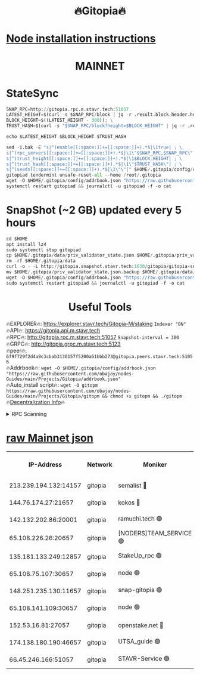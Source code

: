 <h1 align="center"> 🔥Gitopia🔥</h1>

[Node installation instructions](https://github.com/obajay/nodes-Guides/tree/main/Projects/Gitopia)
=

<h1 align="center"> MAINNET</h1>

# StateSync
```python
SNAP_RPC=http://gitopia.rpc.m.stavr.tech:51057
LATEST_HEIGHT=$(curl -s $SNAP_RPC/block | jq -r .result.block.header.height); \
BLOCK_HEIGHT=$((LATEST_HEIGHT - 300)); \
TRUST_HASH=$(curl -s "$SNAP_RPC/block?height=$BLOCK_HEIGHT" | jq -r .result.block_id.hash)

echo $LATEST_HEIGHT $BLOCK_HEIGHT $TRUST_HASH

sed -i.bak -E "s|^(enable[[:space:]]+=[[:space:]]+).*$|\1true| ; \
s|^(rpc_servers[[:space:]]+=[[:space:]]+).*$|\1\"$SNAP_RPC,$SNAP_RPC\"| ; \
s|^(trust_height[[:space:]]+=[[:space:]]+).*$|\1$BLOCK_HEIGHT| ; \
s|^(trust_hash[[:space:]]+=[[:space:]]+).*$|\1\"$TRUST_HASH\"| ; \
s|^(seeds[[:space:]]+=[[:space:]]+).*$|\1\"\"|" $HOME/.gitopia/config/config.toml
gitopiad tendermint unsafe-reset-all --home /root/.gitopia
wget -O $HOME/.gitopia/config/addrbook.json "https://raw.githubusercontent.com/obajay/nodes-Guides/main/Projects/Gitopia/addrbook.json"
systemctl restart gitopiad && journalctl -u gitopiad -f -o cat
```
# SnapShot (~2 GB) updated every 5 hours
```python
cd $HOME
apt install lz4
sudo systemctl stop gitopiad
cp $HOME/.gitopia/data/priv_validator_state.json $HOME/.gitopia/priv_validator_state.json.backup
rm -rf $HOME/.gitopia/data
curl -o - -L http://gitopia.snapshot.stavr.tech:1030/gitopia/gitopia-snap.tar.lz4 | lz4 -c -d - | tar -x -C $HOME/.gitopia --strip-components 2
mv $HOME/.gitopia/priv_validator_state.json.backup $HOME/.gitopia/data/priv_validator_state.json
wget -O $HOME/.gitopia/config/addrbook.json "https://raw.githubusercontent.com/obajay/nodes-Guides/main/Projects/Gitopia/addrbook.json"
sudo systemctl restart gitopiad && journalctl -u gitopiad -f -o cat
```
 <h1 align="center"> Useful Tools</h1>

🔥EXPLORER🔥:      https://explorer.stavr.tech/Gitopia-M/staking  `Indexer "ON"` \
🔥API🔥: 			 		 https://gitopia.api.m.stavr.tech \
🔥RPC🔥:           http://gitopia.rpc.m.stavr.tech:51057              `Snapshot-interval = 300` \
🔥GRPC🔥:          http://gitopia.grpc.m.stavr.tech:5123 \
🔥peer🔥:					 `6f9f729f2d4a9c3cbab3130157f5200a61bbb273@gitopia.peers.stavr.tech:51056` \
🔥Addrbook🔥:    ```wget -O $HOME/.gitopia/config/addrbook.json "https://raw.githubusercontent.com/obajay/nodes-Guides/main/Projects/Gitopia/addrbook.json"``` \
🔥Auto_install script🔥: ```wget -O gitopm https://raw.githubusercontent.com/obajay/nodes-Guides/main/Projects/Gitopia/gitopm && chmod +x gitopm && ./gitopm``` \
🔥[Decentralization Info](https://github.com/obajay/StateSync-snapshots/tree/main/Projects/Gitopia/Decentralization)🔥

<details>
<summary>RPC Scanning</summary>

<h2 align="center"> We scan nodes in real time every 4 hours. And we provide the final result of RPC endpoints.
We cannot influence the operation of these nodes in any way. </h2>


```python
If Voting Power is higher than 0 --> then the Node is a validator of the network and may be subject to attack and be a potential threat to the chain.
```
```python
We marked such validators with a red symbol
```

</details>

[raw Mainnet json](https://rpc-check.gitopm.stavr.tech/gitopm/rpc-gitopm-result.json)
=

<table><tr><th>IP-Address</th><th>Network</th><th>Moniker</th><th>Latest Block Height</th><th>Earliest Block Height</th><th>Catching Up</th><th>Tx Index</th><th>Voting Power</th><th>Scan Time</th></tr><tr><td>213.239.194.132:14157</td><td>gitopia</td><td>semalist 🔴</td><td>11690059</td><td>6071990</td><td>False</td><td>off</td><td>430764</td><td>2024-01-04T03:47:15.478349821UTC</td></tr><tr><td>144.76.174.27:21657</td><td>gitopia</td><td>kokos 🔴</td><td>11690068</td><td>6071990</td><td>False</td><td>off</td><td>936374</td><td>2024-01-04T03:47:29.423624031UTC</td></tr><tr><td>142.132.202.86:20001</td><td>gitopia</td><td>ramuchi.tech 🟢</td><td>11690065</td><td>6548337</td><td>False</td><td>on</td><td>0</td><td>2024-01-04T03:47:24.662258911UTC</td></tr><tr><td>65.108.226.26:20657</td><td>gitopia</td><td>[NODERS]TEAM_SERVICE 🟢</td><td>11690079</td><td>6846001</td><td>False</td><td>on</td><td>0</td><td>2024-01-04T03:47:46.572780781UTC</td></tr><tr><td>135.181.133.249:12857</td><td>gitopia</td><td>StakeUp_rpc 🟢</td><td>11690065</td><td>8010001</td><td>False</td><td>on</td><td>0</td><td>2024-01-04T03:47:25.035773362UTC</td></tr><tr><td>65.108.75.107:30657</td><td>gitopia</td><td>node 🟢</td><td>11690073</td><td>8802845</td><td>False</td><td>on</td><td>0</td><td>2024-01-04T03:47:37.978622503UTC</td></tr><tr><td>148.251.235.130:11657</td><td>gitopia</td><td>snap-gitopia 🟢</td><td>11690065</td><td>9516001</td><td>False</td><td>on</td><td>0</td><td>2024-01-04T03:47:24.388253303UTC</td></tr><tr><td>65.108.141.109:30657</td><td>gitopia</td><td>node 🟢</td><td>11690065</td><td>10145845</td><td>False</td><td>on</td><td>0</td><td>2024-01-04T03:47:24.041645883UTC</td></tr><tr><td>152.53.16.81:27057</td><td>gitopia</td><td>openstake.net 🔴</td><td>11690044</td><td>10455001</td><td>False</td><td>off</td><td>12677</td><td>2024-01-04T03:46:51.377902029UTC</td></tr><tr><td>174.138.180.190:46657</td><td>gitopia</td><td>UTSA_guide 🟢</td><td>11690050</td><td>11194706</td><td>False</td><td>on</td><td>0</td><td>2024-01-04T03:47:00.366007217UTC</td></tr><tr><td>66.45.246.166:51057</td><td>gitopia</td><td>STAVR-Service 🟢</td><td>11690054</td><td>11681001</td><td>False</td><td>on</td><td>0</td><td>2024-01-04T03:47:07.033270486UTC</td></tr></table>
